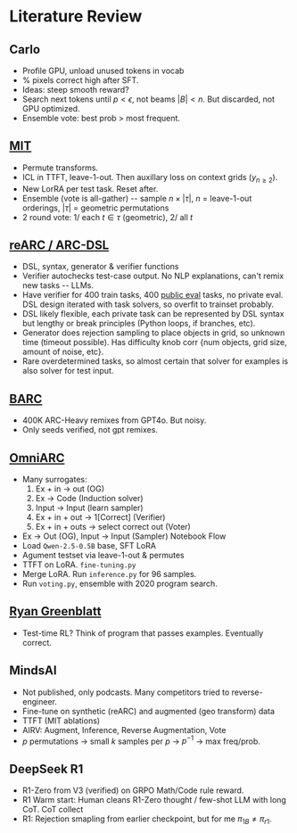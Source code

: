 # Literature Review

## Carlo
- Profile GPU, unload unused tokens in vocab
- % pixels correct high after SFT.
- Ideas: steep smooth reward?
- Search next tokens until $p < \epsilon$, not beams $|B| < n$. But discarded, not GPU optimized.
- Ensemble vote: best prob > most frequent.

## [MIT](https://github.com/ekinakyurek/marc)
- Permute transforms.
- ICL in TTFT, leave-1-out. Then auxillary loss on context grids ($y_{n \geq 2}$).
- New LorRA per test task. Reset after.
- Ensemble (vote is all-gather) -- sample $n \times |\tau|$, $n$ = leave-1-out orderings, $|\tau|$ = geometric permutations
- 2 round vote: 1/ each $t \in \tau$ (geometric), 2/ all $t$

## [reARC / ARC-DSL](https://github.com/michaelhodel/re-arc)
- DSL, syntax, generator & verifier functions
- Verifier autochecks test-case output. No NLP explanations, can't remix new tasks -- LLMs.
- Have verifier for 400 train tasks, 400 [public eval](https://arc.net/l/quote/xmesbjnb) tasks, no private eval. DSL design iterated with task solvers, so overfit to trainset probably.
- DSL likely flexible, each private task can be represented by DSL syntax but lengthy or break principles (Python loops, if branches, etc).
- Generator does rejection sampling to place objects in grid, so unknown time (timeout possible). Has difficulty knob corr {num objects, grid size, amount of noise, etc}.
- Rare overdetermined tasks, so almost certain that solver for examples is also solver for test input.

## [BARC](https://github.com/xu3kev/BARC)
- 400K ARC-Heavy remixes from GPT4o. But noisy.
- Only seeds verified, not gpt remixes.

## [OmniARC](https://ironbar.github.io/arc24/05_Solution_Summary/)
- Many surrogates:
  1. Ex + in -> out (OG)
  2. Ex -> Code (Induction solver)
  3. Input -> Input (learn sampler)
  4. Ex + in + out -> 1[Correct] (Verifier)
  5. Ex + in + outs -> select correct out (Voter)
- Ex -> Out (OG), Input -> Input (Sampler)
Notebook Flow
- Load `Qwen-2.5-0.5B` base, SFT LoRA
- Agument testset via leave-1-out & permutes
- TTFT on LoRA. `fine-tuning.py`
- Merge LoRA. Run `inference.py` for 96 samples.
- Run `voting.py`, ensemble with 2020 program search.

## [Ryan Greenblatt](https://redwoodresearch.substack.com/p/getting-50-sota-on-arc-agi-with-gpt)
- Test-time RL? Think of program that passes examples. Eventually correct.

## MindsAI
- Not published, only podcasts. Many competitors tried to reverse-engineer.
- Fine-tune on synthetic (reARC) and augmented (geo transform) data
- TTFT (MIT ablations)
- AIRV: Augment, Inference, Reverse Augmentation, Vote
- $p$ permutations -> small $k$ samples per $p$ -> $p^{-1}$ -> max freq/prob.

## DeepSeek R1
- R1-Zero from V3 (verified) on GRPO Math/Code rule reward.
- R1 Warm start: Human cleans R1-Zero thought / few-shot LLM with long CoT.
CoT collect
- R1: Rejection smapling from earlier checkpoint, but for me $\pi_{1B} \neq \pi_{r1}$.